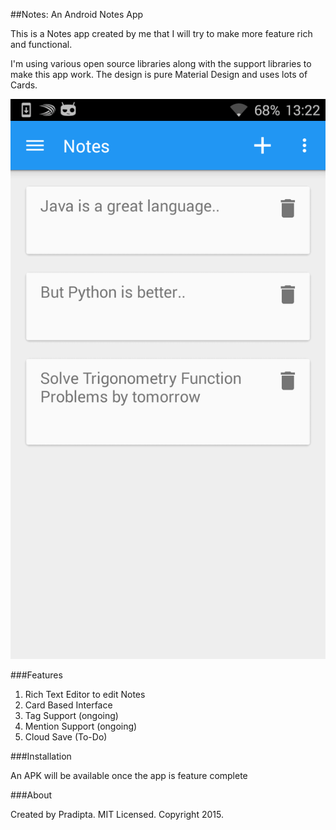 ##Notes: An Android Notes App

This is a Notes app created by me that I will try to make more feature rich and functional.

I'm using various open source libraries along with the support libraries to make this app work. The design is pure Material Design and uses lots of Cards.

<img src="notes.png">

###Features

1. Rich Text Editor to edit Notes
2. Card Based Interface
3. Tag Support (ongoing)
4. Mention Support (ongoing)
5. Cloud Save (To-Do)

###Installation

An APK will be available once the app is feature complete

###About

Created by Pradipta. MIT Licensed. Copyright 2015.
